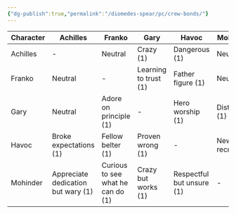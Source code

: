 ```yaml
---
{"dg-publish":true,"permalink":"/diomedes-spear/pc/crew-bonds/"}
---
```



| Character | Achilles                           | Franko                            | Gary                  | Havoc                     | Mohinder        | Ship |
| --------- | ---------------------------------- | --------------------------------- | --------------------- | ------------------------- | --------------- | ---- |
| Achilles  | -                                  | Neutral                           | Crazy (1)             | Dangerous (1)             | Neutral         |      |
| Franko    | Neutral                            | -                                 | Learning to trust (1) | Father figure (1)         | Neutral         |      |
| Gary      | Neutral                            | Adore on principle (1)            | -                     | Hero worship (1)          | Distrustful (1) |      |
| Havoc     | Broke expectations (1)             | Fellow belter (1)                 | Proven wrong (1)      | -                         | New recruit (1) |      |
| Mohinder  | Appreciate dedication but wary (1) | Curious to see what he can do (1) | Crazy but works (1)   | Respectful but unsure (1) | -               |      |

